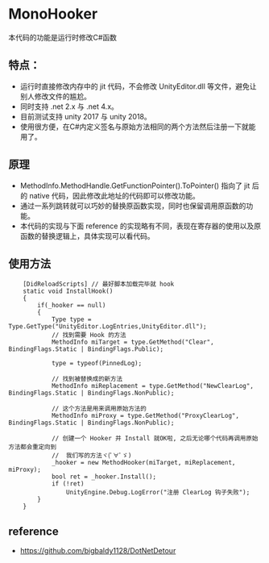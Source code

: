 # MonoHooker
本代码的功能是运行时修改C#函数
## 特点：
* 运行时直接修改内存中的 jit 代码，不会修改 UnityEditor.dll 等文件，避免让别人修改文件的尴尬。
* 同时支持 .net 2.x 与 .net 4.x。
* 目前测试支持 unity 2017 与 unity 2018。
* 使用很方便，在C#内定义签名与原始方法相同的两个方法然后注册一下就能用了。

## 原理
* MethodInfo.MethodHandle.GetFunctionPointer().ToPointer() 指向了 jit 后的 native 代码，因此修改此地址的代码即可以修改功能。
* 通过一系列跳转就可以巧妙的替换原函数实现，同时也保留调用原函数的功能。
* 本代码的实现与下面 reference 的实现略有不同，表现在寄存器的使用以及原函数的替换逻辑上，具体实现可以看代码。

## 使用方法
```CSharp
    [DidReloadScripts] // 最好脚本加载完毕就 hook
    static void InstallHook()
    {
        if(_hooker == null)
        {
            Type type = Type.GetType("UnityEditor.LogEntries,UnityEditor.dll");
            // 找到需要 Hook 的方法
            MethodInfo miTarget = type.GetMethod("Clear", BindingFlags.Static | BindingFlags.Public);

            type = typeof(PinnedLog);

            // 找到被替换成的新方法
            MethodInfo miReplacement = type.GetMethod("NewClearLog", BindingFlags.Static | BindingFlags.NonPublic);

            // 这个方法是用来调用原始方法的
            MethodInfo miProxy = type.GetMethod("ProxyClearLog", BindingFlags.Static | BindingFlags.NonPublic);

            // 创建一个 Hooker 并 Install 就OK啦, 之后无论哪个代码再调用原始方法都会重定向到
            //  我们写的方法ヾ(ﾟ∀ﾟゞ)
            _hooker = new MethodHooker(miTarget, miReplacement, miProxy);
            bool ret = _hooker.Install();
            if (!ret)
                UnityEngine.Debug.LogError("注册 ClearLog 钩子失败");
        }
    }
```

## reference
* https://github.com/bigbaldy1128/DotNetDetour